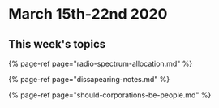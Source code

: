 # March 15th-22nd 2020

## This week's topics

{% page-ref page="radio-spectrum-allocation.md" %}

{% page-ref page="dissapearing-notes.md" %}

{% page-ref page="should-corporations-be-people.md" %}



